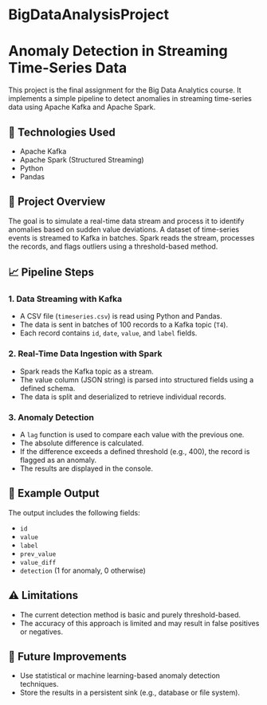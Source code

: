 # BigDataAnalysisProject
# Anomaly Detection in Streaming Time-Series Data

This project is the final assignment for the Big Data Analytics course. It implements a simple pipeline to detect anomalies in streaming time-series data using Apache Kafka and Apache Spark.

## 🔧 Technologies Used
- Apache Kafka
- Apache Spark (Structured Streaming)
- Python
- Pandas

## 📌 Project Overview
The goal is to simulate a real-time data stream and process it to identify anomalies based on sudden value deviations. A dataset of time-series events is streamed to Kafka in batches. Spark reads the stream, processes the records, and flags outliers using a threshold-based method.

## 📈 Pipeline Steps

### 1. Data Streaming with Kafka
- A CSV file (`timeseries.csv`) is read using Python and Pandas.
- The data is sent in batches of 100 records to a Kafka topic (`T4`).
- Each record contains `id`, `date`, `value`, and `label` fields.

### 2. Real-Time Data Ingestion with Spark
- Spark reads the Kafka topic as a stream.
- The value column (JSON string) is parsed into structured fields using a defined schema.
- The data is split and deserialized to retrieve individual records.

### 3. Anomaly Detection
- A `lag` function is used to compare each value with the previous one.
- The absolute difference is calculated.
- If the difference exceeds a defined threshold (e.g., 400), the record is flagged as an anomaly.
- The results are displayed in the console.

## 🧪 Example Output
The output includes the following fields:
- `id`
- `value`
- `label`
- `prev_value`
- `value_diff`
- `detection` (1 for anomaly, 0 otherwise)

## ⚠️ Limitations
- The current detection method is basic and purely threshold-based.
- The accuracy of this approach is limited and may result in false positives or negatives.

## 🚀 Future Improvements
- Use statistical or machine learning-based anomaly detection techniques.
- Store the results in a persistent sink (e.g., database or file system).
